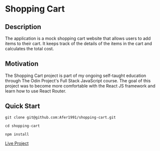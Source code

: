 # Shopping Cart

## Description

The application is a mock shopping cart website that allows users to add items to their cart. It keeps track of the details of the items in the cart and calculates the total cost.

## Motivation

The Shopping Cart project is part of my ongoing self-taught education through The Odin Project's Full Stack JavaScript course. The goal of this project was to become more comfortable with the React JS framework and learn how to use React Router.

## Quick Start

```
git clone git@github.com:Afer1991/shopping-cart.git
```

```
cd shopping-cart
```

```
npm install
```

[Live Project](https://shopping-cart-beta-ruddy.vercel.app/)
